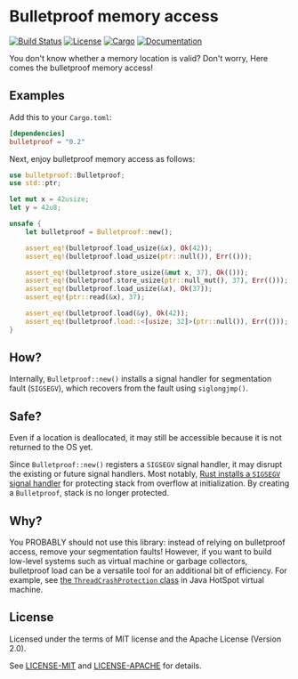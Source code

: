 # Bulletproof memory access

[![Build Status](https://travis-ci.org/jeehoonkang/bulletproof-rs.svg?branch=master)](https://travis-ci.org/jeehoonkang/bulletproof-rs)
[![License](https://img.shields.io/badge/license-MIT%2FApache--2.0-blue.svg)](https://github.com/jeehoonkang/bulletproof-rs)
[![Cargo](https://img.shields.io/crates/v/bulletproof.svg)](https://crates.io/crates/bulletproof)
[![Documentation](https://docs.rs/bulletproof/badge.svg)](https://docs.rs/bulletproof)

You don't know whether a memory location is valid? Don't worry, Here comes the bulletproof memory
access!


## Examples

Add this to your `Cargo.toml`:

```toml
[dependencies]
bulletproof = "0.2"
```

Next, enjoy bulletproof memory access as follows:

```rust
use bulletproof::Bulletproof;
use std::ptr;

let mut x = 42usize;
let y = 42u8;

unsafe {
    let bulletproof = Bulletproof::new();

    assert_eq!(bulletproof.load_usize(&x), Ok(42));
    assert_eq!(bulletproof.load_usize(ptr::null()), Err(()));

    assert_eq!(bulletproof.store_usize(&mut x, 37), Ok(()));
    assert_eq!(bulletproof.store_usize(ptr::null_mut(), 37), Err(()));
    assert_eq!(bulletproof.load_usize(&x), Ok(37));
    assert_eq!(ptr::read(&x), 37);

    assert_eq!(bulletproof.load(&y), Ok(42));
    assert_eq!(bulletproof.load::<[usize; 32]>(ptr::null()), Err(()));
}
```


## How?

Internally, `Bulletproof::new()` installs a signal handler for segmentation fault (`SIGSEGV`), which
recovers from the fault using `siglongjmp()`.


## Safe?

Even if a location is deallocated, it may still be accessible because it is not returned to the OS
yet.

Since `Bulletproof::new()` registers a `SIGSEGV` signal handler, it may disrupt the existing or
future signal handlers. Most notably, [Rust installs a `SIGSEGV` signal
handler](https://github.com/rust-lang/rust/blob/e7e982ac03b496dd4d4b5c182fdcd5fb4f2b5470/src/libstd/sys/unix/stack_overflow.rs#L76)
for protecting stack from overflow at initialization. By creating a `Bulletproof`, stack is no
longer protected.


## Why?

You PROBABLY should not use this library: instead of relying on bulletproof access, remove your
segmentation faults! However, if you want to build low-level systems such as virtual machine or
garbage collectors, bulletproof load can be a versatile tool for an additional bit of
efficiency. For example, see [the `ThreadCrashProtection`
class](http://hg.openjdk.java.net/jdk10/jdk10/hotspot/file/tip/src/os/posix/vm/os_posix.hpp#l115) in
Java HotSpot virtual machine.


## License

Licensed under the terms of MIT license and the Apache License (Version 2.0).

See [LICENSE-MIT](LICENSE-MIT) and [LICENSE-APACHE](LICENSE-APACHE) for details.
